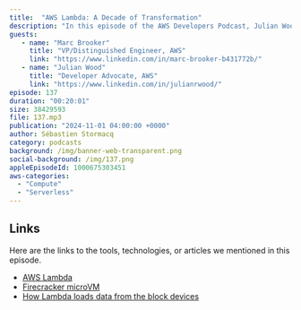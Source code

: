 ```yaml
---
title:  "AWS Lambda: A Decade of Transformation"
description: "In this episode of the AWS Developers Podcast, Julian Wood hosts a discussion with Marc Brooker, a distinguished engineer involved in the creation of AWS Lambda. They explore the origins of Lambda, its evolution, and the impact of serverless technology on modern computing. The conversation delves into customer-centric innovations, the challenges of event-driven architectures, and the future of serverless in the context of generative AI. Mark reflects on the journey of Lambda, the lessons learned, and the exciting possibilities that lie ahead for serverless technology."
guests:
   - name: "Marc Brooker"
     title: "VP/Distinguished Engineer, AWS"
     link: "https://www.linkedin.com/in/marc-brooker-b431772b/"
   - name: "Julian Wood"
     title: "Developer Advocate, AWS"
     link: "https://www.linkedin.com/in/julianrwood/"
episode: 137
duration: "00:20:01" 
size: 38429593
file: 137.mp3	
publication: "2024-11-01 04:00:00 +0000"
author: Sébastien Stormacq
category: podcasts
background: /img/banner-web-transparent.png
social-background: /img/137.png
appleEpisodeId: 1000675303451
aws-categories:
  - "Compute"
  - "Serverless"
---
```


## Links

Here are the links to the tools, technologies, or articles we mentioned in this episode.

- [AWS Lambda](https://docs.aws.amazon.com/lambda/latest/dg/welcome.html)
- [Firecracker microVM](https://firecracker-microvm.github.io/)
- [How Lambda loads data from the block devices](https://www.usenix.org/system/files/atc23-brooker.pdf)